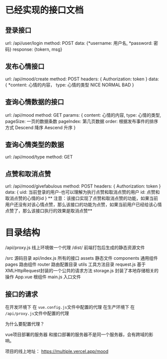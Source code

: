 # 已经实现的接口文档

## 登录接口
url: /api/user/login
method: POST
data: {*username: 用户名, *password: 密码}
response: {tokern, msg}
## 发布心情接口
url: /api/mood/create
method: POST
headers: {
    Authorization: token
}
data: {
    *content: 心情的内容，
    type: 心情的类型  NICE NORMAL BAD
}
## 查询心情数据的接口
url: /api/mood
method: GET
params: {
    content: 心情的内容,
    type: 心情的类型,
    pageSize: 一页的数据条数
    pageIndex: 第几页数据
    order: 根据发布事件的排序方式 Descend 降序  Aescend 升序
}

## 查询心情类型的数据

url: /api/mood/type
method: GET


## 点赞和取消点赞

url: /api/mood/givefabulous
method: POST
headers: {
    Authorization: token
} 
data: {
    uid: 当前登录的用户-也可以理解为执行点赞和取消点赞的用户
    id: 点赞和取消点赞的心情的id
}
** 注意：该接口实现了点赞和取消点赞的功能，如果当前用户还没有对该心情点赞，那么该接口的功能为点赞，如果当前用户已经给该心情点赞了，那么该接口执行的效果是取消点赞**

# 目录结构

/api/proxy.js   线上环境做一个代理
/dist/  前端打包后生成的静态资源文件

/src  源码目录
    api/index.js   所有的接口
    assets   静态文件
    components  通用组件
    pages   路由组件
    router  路由配置目录
    utils   工具方法目录
        request.js   基于XMLHttpRequest封装的一个公共的请求方法
        storage.js   封装了本地存储相关的操作
    App.vue   根组件
    main.js   入口文件    

## 接口的请求

在开发环境下 在 `vue.config.js`文件中配置的代理
在生产环境下 在 `/api/proxy.js`文件中配置的代理

为什么要配置代理？

vue项目部署的服务器  和接口部署的服务器不是同一个服务器，会有跨域的影响。

项目的线上地址： https://multiple.vercel.app/mood